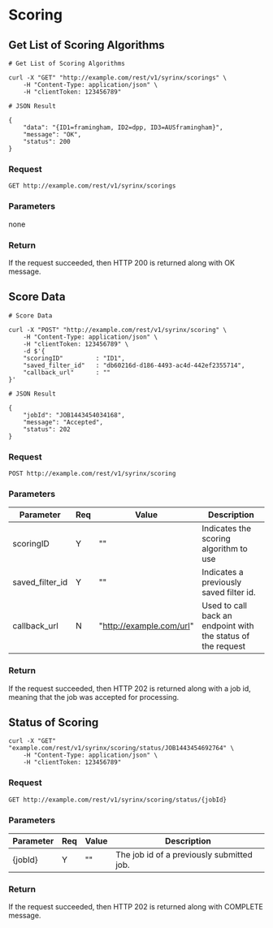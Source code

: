 # Scoring

## Get List of Scoring Algorithms
```shell
# Get List of Scoring Algorithms

curl -X "GET" "http://example.com/rest/v1/syrinx/scorings" \
	-H "Content-Type: application/json" \
	-H "clientToken: 123456789"

# JSON Result

{
    "data": "{ID1=framingham, ID2=dpp, ID3=AUSframingham}",
    "message": "OK",
    "status": 200
}
```

### Request

`GET http://example.com/rest/v1/syrinx/scorings`

### Parameters
none

### Return
If the request succeeded, then HTTP 200 is returned along with OK message.

## Score Data

```shell
# Score Data

curl -X "POST" "http://example.com/rest/v1/syrinx/scoring" \
	-H "Content-Type: application/json" \
	-H "clientToken: 123456789" \
	-d $'{   
    "scoringID"         : "ID1", 
    "saved_filter_id"   : "db60216d-d186-4493-ac4d-442ef2355714",
    "callback_url"      : ""
}'

# JSON Result

{
    "jobId": "JOB1443454034168",
    "message": "Accepted",
    "status": 202
}
```

### Request

`POST http://example.com/rest/v1/syrinx/scoring`

### Parameters

Parameter | Req | Value | Description
--------- | ------- | ------ | -----------
scoringID | Y | "" | Indicates the scoring algorithm to use
saved_filter_id | Y | "" | Indicates a previously saved filter id.
callback_url | N | "http://example.com/url" | Used to call back an endpoint with the status of the request

### Return
If the request succeeded, then HTTP 202 is returned along with a job id, meaning that the job was accepted for processing.

## Status of Scoring

```shell
curl -X "GET" "example.com/rest/v1/syrinx/scoring/status/JOB1443454692764" \
	-H "Content-Type: application/json" \
	-H "clientToken: 123456789"
```

### Request

`GET http://example.com/rest/v1/syrinx/scoring/status/{jobId}`

### Parameters

Parameter | Req | Value | Description
--------- | ------- | ------ | -----------
{jobId} | Y | "" | The job id of a previously submitted job.

### Return
If the request succeeded, then HTTP 202 is returned along with COMPLETE message.

